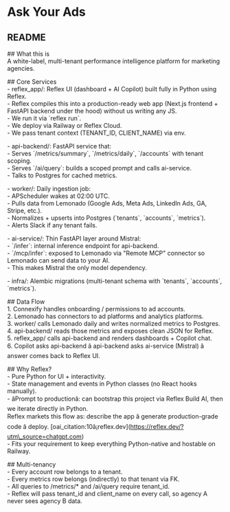 # Ask Your Ads

## README

\#\# What this is  
A white-label, multi-tenant performance intelligence platform for marketing agencies.

\#\# Core Services  
\- reflex\_app/: Reflex UI (dashboard \+ AI Copilot) built fully in Python using Reflex.    
  \- Reflex compiles this into a production-ready web app (Next.js frontend \+ FastAPI backend under the hood) without us writing any JS.    
  \- We run it via \`reflex run\`.    
  \- We deploy via Railway or Reflex Cloud.    
  \- We pass tenant context (TENANT\_ID, CLIENT\_NAME) via env.

\- api-backend/: FastAPI service that:  
  \- Serves \`/metrics/summary\`, \`/metrics/daily\`, \`/accounts\` with tenant scoping.  
  \- Serves \`/ai/query\`: builds a scoped prompt and calls ai-service.  
  \- Talks to Postgres for cached metrics.

\- worker/: Daily ingestion job:  
  \- APScheduler wakes at 02:00 UTC.  
  \- Pulls data from Lemonado (Google Ads, Meta Ads, LinkedIn Ads, GA, Stripe, etc.).  
  \- Normalizes \+ upserts into Postgres (\`tenants\`, \`accounts\`, \`metrics\`).  
  \- Alerts Slack if any tenant fails.

\- ai-service/: Thin FastAPI layer around Mistral:  
  \- \`/infer\`: internal inference endpoint for api-backend.  
  \- \`/mcp/infer\`: exposed to Lemonado via "Remote MCP" connector so Lemonado can send data to your AI.  
  \- This makes Mistral the only model dependency.

\- infra/: Alembic migrations (multi-tenant schema with \`tenants\`, \`accounts\`, \`metrics\`).

\#\# Data Flow  
1\. Connexify handles onboarding / permissions to ad accounts.  
2\. Lemonado has connectors to ad platforms and analytics platforms.  
3\. worker/ calls Lemonado daily and writes normalized metrics to Postgres.  
4\. api-backend/ reads those metrics and exposes clean JSON for Reflex.  
5\. reflex\_app/ calls api-backend and renders dashboards \+ Copilot chat.  
6\. Copilot asks api-backend â api-backend asks ai-service (Mistral) â answer comes back to Reflex UI.

\#\# Why Reflex?  
\- Pure Python for UI \+ interactivity.  
\- State management and events in Python classes (no React hooks manually).  
\- âPrompt to productionâ: can bootstrap this project via Reflex Build AI, then we iterate directly in Python.    
  Reflex markets this flow as: describe the app â generate production-grade code â deploy.  \[oai\_citation:10â¡reflex.dev\](https://reflex.dev/?utm\_source=chatgpt.com)  
\- Fits your requirement to keep everything Python-native and hostable on Railway.

\#\# Multi-tenancy  
\- Every account row belongs to a tenant.  
\- Every metrics row belongs (indirectly) to that tenant via FK.  
\- All queries to /metrics/\* and /ai/query require tenant\_id.  
\- Reflex will pass tenant\_id and client\_name on every call, so agency A never sees agency B data.

